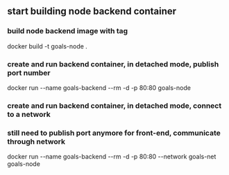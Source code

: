 ## start building node backend container 

### build node backend image with tag

docker build -t goals-node .

### create and run backend container, in detached mode, publish port number 

docker run --name goals-backend --rm -d -p 80:80 goals-node

### create and run backend container, in detached mode, connect to a network
### still need to publish port anymore for front-end, communicate through network 

docker run --name goals-backend --rm -d -p 80:80 --network goals-net goals-node
